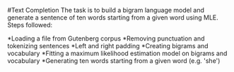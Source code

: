 #Text Completion
The task is to build a bigram language model and generate a sentence of ten words starting from a given word using MLE.
Steps followed:

*Loading a file from Gutenberg corpus
*Removing punctuation and tokenizing sentences
*Left and right padding
*Creating bigrams and vocabulary
*Fitting a maximum likelihood estimation model on bigrams and vocabulary
*Generating ten words starting from a given word (e.g. 'she')